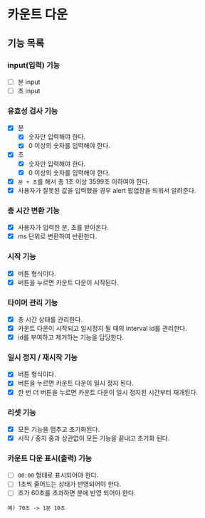 # 카운트 다운

## 기능 목록

### input(입력) 기능

- [ ] 분 input
- [ ] 초 input

### 유효성 검사 기능

- [x] 분
  - [x] 숫자만 입력해야 한다.
  - [x] 0 이상의 숫자를 입력해야 한다.
- [x] 초
  - [x] 숫자만 입력해야 한다.
  - [x] 0 이상의 숫자를 입력해야 한다.
- [x] `분 + 초`를 해서 총 1초 이상 3599초 이하여야 한다.
- [x] 사용자가 잘못된 값을 입력했을 경우 alert 팝업창을 띄워서 알려준다.

### 총 시간 변환 기능

- [x] 사용자가 입력한 분, 초를 받아온다.
- [x] ms 단위로 변환하여 반환한다.

### 시작 기능

- [x] 버튼 형식이다.
- [x] 버튼을 누르면 카운트 다운이 시작된다.

### 타이머 관리 기능

- [x] 총 시간 상태를 관리한다.
- [x] 카운트 다운이 시작되고 일시정지 될 때의 interval id를 관리한다.
- [x] id를 부여하고 제거하는 기능을 담당한다.

### 일시 정지 / 재시작 기능

- [x] 버튼 형식이다.
- [x] 버튼을 누르면 카운트 다운이 일시 정지 된다.
- [x] 한 번 더 버튼을 누르면 카운트 다운이 일시 정지된 시간부터 재개된다.

### 리셋 기능

- [x] 모든 기능을 멈추고 초기화된다.
- [x] 시작 / 중지 중과 상관없이 모든 기능을 끝내고 초기화 된다.

### 카운트 다운 표시(출력) 기능

- [ ] `00:00` 형태로 표시되어야 한다.
- [ ] 1초씩 줄어드는 상태가 반영되어야 한다.
- [ ] 초가 60초를 초과하면 분에 반영 되어야 한다.

```
예) 70초 -> 1분 10초
```
